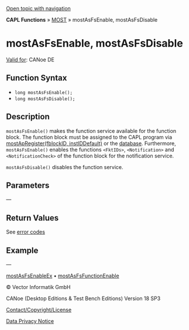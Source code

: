 [Open topic with navigation](../../../../../CANoeDEFamily.htm#Topics/CAPLFunctions/MOST/Functions/CAPLfunctionMOSTAsFsEnableMOSTAsFsDisable.md)

**CAPL Functions** » [MOST](../CAPLfunctionsMOSTOverview.md) » mostAsFsEnable, mostAsFsDisable

# mostAsFsEnable, mostAsFsDisable

[Valid for](../../../Shared/FeatureAvailability.md): CANoe DE

## Function Syntax

- `long mostAsFsEnable();`
- `long mostAsFsDisable();`

## Description

`mostAsFsEnable()` makes the function service available for the function block. The function block must be assigned to the CAPL program via [mostApRegister(fblockID, instIDDefault)](CAPLfunctionMOSTApRegister.md) or the [database](../../../CANoeCANalyzer/MOST/MOSTSimulationDatabase.md). Furthermore, `mostAsFsEnable()` enables the functions `<FktIDs>`, `<Notification>` and `<NotificationCheck>` of the function block for the notification service.

`mostAsFsDisable()` disables the function service.

## Parameters

—

## Return Values

See [error codes](../CAPLfunctionsMOSTErrorCodes.md)

## Example

—

[mostAsFsEnableEx](CAPLfunctionMOSTAsFsEnableExMOSTAsFsDisableEx.md) • [mostAsFsFunctionEnable](CAPLfunctionMOSTAsFsFunctionEnable.md)

© Vector Informatik GmbH

CANoe (Desktop Editions & Test Bench Editions) Version 18 SP3

[Contact/Copyright/License](../../../Shared/ContactCopyrightLicense.md)

[Data Privacy Notice](https://www.vector.com/int/en/company/get-info/privacy-policy/)